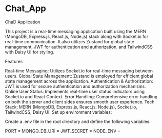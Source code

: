 # Chat_App
ChaD Application

This project is a real-time messaging application built using the MERN (MongoDB, Express.js, React.js, Node.js) stack along with Socket.io for real-time communication. It also utilizes Zustand for global state management, JWT for authentication and authorization, and TailwindCSS with Daisy UI for styling.

Features

Real-time Messaging: Utilizes Socket.io for real-time messaging between users.
Global State Management: Zustand is employed for efficient global state management across the application.
Authentication & Authorization: JWT is used for secure authentication and authorization mechanisms.
Online User Status: Implements real-time user status indicators using Socket.io and React Context.
Error Handling: Comprehensive error handling on both the server and client sides ensures smooth user experience.
Tech Stack: MERN (MongoDB, Express.js, React.js, Node.js), Socket.io, TailwindCSS, Daisy UI.
Set up environment variables:

Create a .env file in the root directory and define the following variables:

PORT = <port-number>
MONGO_DB_URI = <mongodb-uri>
JWT_SECRET = <jwt-secret>
NODE_ENV = <node-env>

